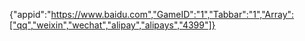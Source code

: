 {"appid":"https://www.baidu.com","GameID":"1","Tabbar":"1","Array":["qq","weixin","wechat","alipay","alipays","4399"]}
